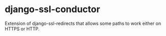 django-ssl-conductor
===================

Extension of django-ssl-redirects that allows some paths to work either on HTTPS or HTTP.
